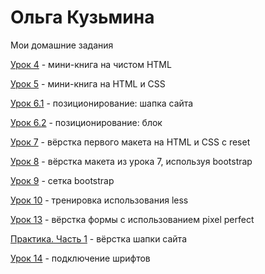 # Ольга Кузьмина
Мои домашние задания

[Урок 4](https://olga-carver.github.io/lesson_4/ "Урок 4") - мини-книга на чистом HTML

[Урок 5](https://olga-carver.github.io/lesson_5/ "Урок 5") - мини-книга на HTML и CSS 

[Урок 6.1](https://olga-carver.github.io/lesson_6.1/ "Урок 6.1") - позиционирование: шапка сайта

[Урок 6.2](https://olga-carver.github.io/lesson_6.2/ "Урок 6.2") - позиционирование: блок

[Урок 7](https://olga-carver.github.io/lesson_7/ "Урок 7") - вёрстка первого макета на HTML и CSS с reset

[Урок 8](https://olga-carver.github.io/lesson_8/ "Урок 8") - вёрстка макета из урока 7, используя bootstrap

[Урок 9](https://olga-carver.github.io/lesson_9/ "Урок 9") - сетка bootstrap

[Урок 10](https://olga-carver.github.io/lesson_10/ "Урок 10") - тренировка использования less 

[Урок 13](https://olga-carver.github.io/lesson_13/ "Урок 13") - вёрстка формы с использованием pixel perfect

[Практика. Часть 1](https://olga-carver.github.io/practice_p1/src/ "Практика. Часть 1") - вёрстка шапки сайта

[Урок 14](https://olga-carver.github.io/lesson_14/ "Урок 14") - подключение шрифтов
